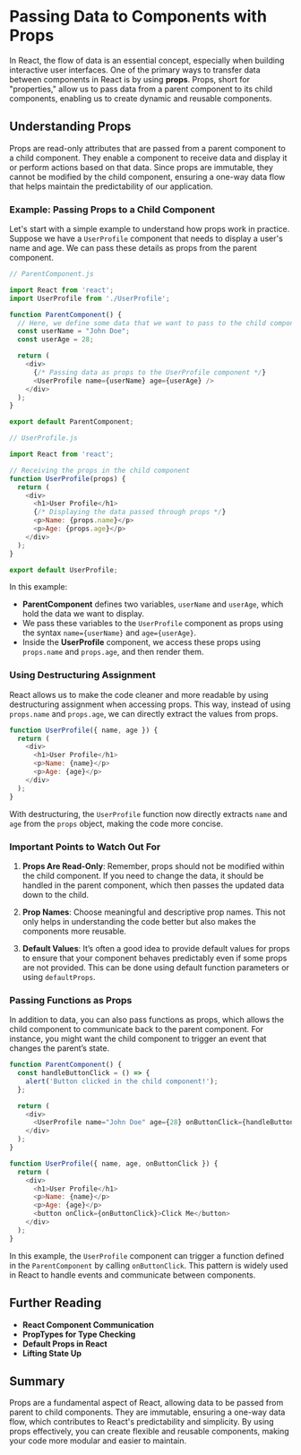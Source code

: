 # Passing Data to Components with Props

In React, the flow of data is an essential concept, especially when building interactive user interfaces. One of the primary ways to transfer data between components in React is by using **props**. Props, short for "properties," allow us to pass data from a parent component to its child components, enabling us to create dynamic and reusable components.

## Understanding Props

Props are read-only attributes that are passed from a parent component to a child component. They enable a component to receive data and display it or perform actions based on that data. Since props are immutable, they cannot be modified by the child component, ensuring a one-way data flow that helps maintain the predictability of our application.

### Example: Passing Props to a Child Component

Let's start with a simple example to understand how props work in practice. Suppose we have a `UserProfile` component that needs to display a user's name and age. We can pass these details as props from the parent component.

```javascript
// ParentComponent.js

import React from 'react';
import UserProfile from './UserProfile';

function ParentComponent() {
  // Here, we define some data that we want to pass to the child component
  const userName = "John Doe";
  const userAge = 28;

  return (
    <div>
      {/* Passing data as props to the UserProfile component */}
      <UserProfile name={userName} age={userAge} />
    </div>
  );
}

export default ParentComponent;
```

```javascript
// UserProfile.js

import React from 'react';

// Receiving the props in the child component
function UserProfile(props) {
  return (
    <div>
      <h1>User Profile</h1>
      {/* Displaying the data passed through props */}
      <p>Name: {props.name}</p>
      <p>Age: {props.age}</p>
    </div>
  );
}

export default UserProfile;
```

In this example:
- **ParentComponent** defines two variables, `userName` and `userAge`, which hold the data we want to display.
- We pass these variables to the `UserProfile` component as props using the syntax `name={userName}` and `age={userAge}`.
- Inside the **UserProfile** component, we access these props using `props.name` and `props.age`, and then render them.

### Using Destructuring Assignment

React allows us to make the code cleaner and more readable by using destructuring assignment when accessing props. This way, instead of using `props.name` and `props.age`, we can directly extract the values from props.

```javascript
function UserProfile({ name, age }) {
  return (
    <div>
      <h1>User Profile</h1>
      <p>Name: {name}</p>
      <p>Age: {age}</p>
    </div>
  );
}
```

With destructuring, the `UserProfile` function now directly extracts `name` and `age` from the `props` object, making the code more concise.

### Important Points to Watch Out For

1. **Props Are Read-Only**: Remember, props should not be modified within the child component. If you need to change the data, it should be handled in the parent component, which then passes the updated data down to the child.

2. **Prop Names**: Choose meaningful and descriptive prop names. This not only helps in understanding the code better but also makes the components more reusable.

3. **Default Values**: It’s often a good idea to provide default values for props to ensure that your component behaves predictably even if some props are not provided. This can be done using default function parameters or using `defaultProps`.

### Passing Functions as Props

In addition to data, you can also pass functions as props, which allows the child component to communicate back to the parent component. For instance, you might want the child component to trigger an event that changes the parent’s state.

```javascript
function ParentComponent() {
  const handleButtonClick = () => {
    alert('Button clicked in the child component!');
  };

  return (
    <div>
      <UserProfile name="John Doe" age={28} onButtonClick={handleButtonClick} />
    </div>
  );
}

function UserProfile({ name, age, onButtonClick }) {
  return (
    <div>
      <h1>User Profile</h1>
      <p>Name: {name}</p>
      <p>Age: {age}</p>
      <button onClick={onButtonClick}>Click Me</button>
    </div>
  );
}
```

In this example, the `UserProfile` component can trigger a function defined in the `ParentComponent` by calling `onButtonClick`. This pattern is widely used in React to handle events and communicate between components.

## Further Reading

- **React Component Communication**
- **PropTypes for Type Checking**
- **Default Props in React**
- **Lifting State Up**

## Summary

Props are a fundamental aspect of React, allowing data to be passed from parent to child components. They are immutable, ensuring a one-way data flow, which contributes to React's predictability and simplicity. By using props effectively, you can create flexible and reusable components, making your code more modular and easier to maintain.